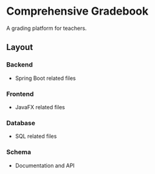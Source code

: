 # Comprehensive Gradebook
A grading platform for teachers.

## Layout

### Backend
* Spring Boot related files

### Frontend
* JavaFX related files

### Database
* SQL related files

### Schema
* Documentation and API
